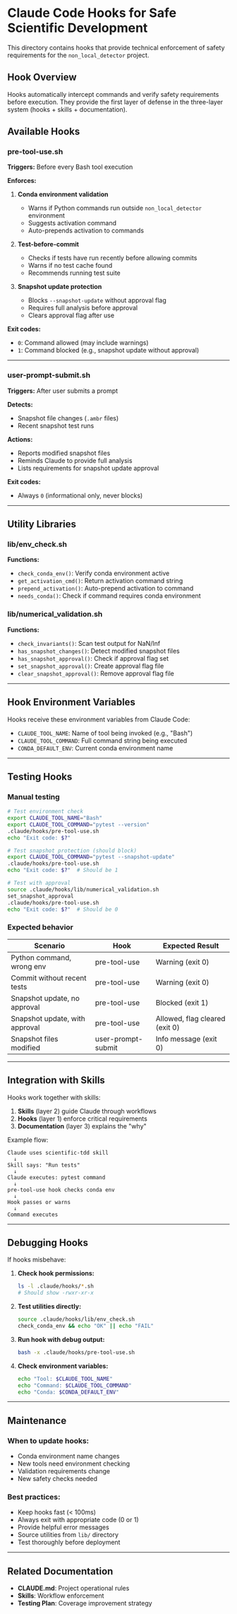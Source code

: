 # Claude Code Hooks for Safe Scientific Development

This directory contains hooks that provide technical enforcement of safety requirements for the `non_local_detector` project.

## Hook Overview

Hooks automatically intercept commands and verify safety requirements before execution. They provide the first layer of defense in the three-layer system (hooks + skills + documentation).

## Available Hooks

### pre-tool-use.sh
**Triggers:** Before every Bash tool execution

**Enforces:**
1. **Conda environment validation**
   - Warns if Python commands run outside `non_local_detector` environment
   - Suggests activation command
   - Auto-prepends activation to commands

2. **Test-before-commit**
   - Checks if tests have run recently before allowing commits
   - Warns if no test cache found
   - Recommends running test suite

3. **Snapshot update protection**
   - Blocks `--snapshot-update` without approval flag
   - Requires full analysis before approval
   - Clears approval flag after use

**Exit codes:**
- `0`: Command allowed (may include warnings)
- `1`: Command blocked (e.g., snapshot update without approval)

---

### user-prompt-submit.sh
**Triggers:** After user submits a prompt

**Detects:**
- Snapshot file changes (`.ambr` files)
- Recent snapshot test runs

**Actions:**
- Reports modified snapshot files
- Reminds Claude to provide full analysis
- Lists requirements for snapshot update approval

**Exit codes:**
- Always `0` (informational only, never blocks)

---

## Utility Libraries

### lib/env_check.sh
**Functions:**
- `check_conda_env()`: Verify conda environment active
- `get_activation_cmd()`: Return activation command string
- `prepend_activation()`: Auto-prepend activation to command
- `needs_conda()`: Check if command requires conda environment

### lib/numerical_validation.sh
**Functions:**
- `check_invariants()`: Scan test output for NaN/Inf
- `has_snapshot_changes()`: Detect modified snapshot files
- `has_snapshot_approval()`: Check if approval flag set
- `set_snapshot_approval()`: Create approval flag file
- `clear_snapshot_approval()`: Remove approval flag file

---

## Hook Environment Variables

Hooks receive these environment variables from Claude Code:

- `CLAUDE_TOOL_NAME`: Name of tool being invoked (e.g., "Bash")
- `CLAUDE_TOOL_COMMAND`: Full command string being executed
- `CONDA_DEFAULT_ENV`: Current conda environment name

---

## Testing Hooks

### Manual testing

```bash
# Test environment check
export CLAUDE_TOOL_NAME="Bash"
export CLAUDE_TOOL_COMMAND="pytest --version"
.claude/hooks/pre-tool-use.sh
echo "Exit code: $?"

# Test snapshot protection (should block)
export CLAUDE_TOOL_COMMAND="pytest --snapshot-update"
.claude/hooks/pre-tool-use.sh
echo "Exit code: $?"  # Should be 1

# Test with approval
source .claude/hooks/lib/numerical_validation.sh
set_snapshot_approval
.claude/hooks/pre-tool-use.sh
echo "Exit code: $?"  # Should be 0
```

### Expected behavior

| Scenario | Hook | Expected Result |
|----------|------|-----------------|
| Python command, wrong env | pre-tool-use | Warning (exit 0) |
| Commit without recent tests | pre-tool-use | Warning (exit 0) |
| Snapshot update, no approval | pre-tool-use | Blocked (exit 1) |
| Snapshot update, with approval | pre-tool-use | Allowed, flag cleared (exit 0) |
| Snapshot files modified | user-prompt-submit | Info message (exit 0) |

---

## Integration with Skills

Hooks work together with skills:

1. **Skills** (layer 2) guide Claude through workflows
2. **Hooks** (layer 1) enforce critical requirements
3. **Documentation** (layer 3) explains the "why"

Example flow:
```
Claude uses scientific-tdd skill
  ↓
Skill says: "Run tests"
  ↓
Claude executes: pytest command
  ↓
pre-tool-use hook checks conda env
  ↓
Hook passes or warns
  ↓
Command executes
```

---

## Debugging Hooks

If hooks misbehave:

1. **Check hook permissions:**
   ```bash
   ls -l .claude/hooks/*.sh
   # Should show -rwxr-xr-x
   ```

2. **Test utilities directly:**
   ```bash
   source .claude/hooks/lib/env_check.sh
   check_conda_env && echo "OK" || echo "FAIL"
   ```

3. **Run hook with debug output:**
   ```bash
   bash -x .claude/hooks/pre-tool-use.sh
   ```

4. **Check environment variables:**
   ```bash
   echo "Tool: $CLAUDE_TOOL_NAME"
   echo "Command: $CLAUDE_TOOL_COMMAND"
   echo "Conda: $CONDA_DEFAULT_ENV"
   ```

---

## Maintenance

### When to update hooks:

- Conda environment name changes
- New tools need environment checking
- Validation requirements change
- New safety checks needed

### Best practices:

- Keep hooks fast (< 100ms)
- Always exit with appropriate code (0 or 1)
- Provide helpful error messages
- Source utilities from `lib/` directory
- Test thoroughly before deployment

---

## Related Documentation

- **CLAUDE.md**: Project operational rules
- **Skills**: Workflow enforcement
- **Testing Plan**: Coverage improvement strategy

